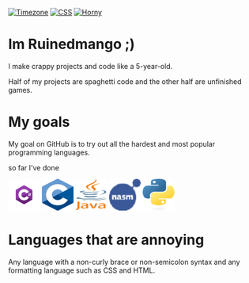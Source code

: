 [![Timezone](https://img.shields.io/badge/Timezone-Anchorage%20(UTC--9)-white?style=for-the-badge)][Anchorage]
[![CSS](https://img.shields.io/badge/CSS-Would%20rather%20die-darkred?style=for-the-badge&logo=css3)][CSSuicide]
[![Horny](https://img.shields.io/badge/Horny-Always-pink?style=for-the-badge)][ahegao]
# Im Ruinedmango ;)
I make crappy projects and code like a 5-year-old.

Half of my projects are spaghetti code and the other half are unfinished games.
# My goals
My goal on GitHub is to try out all the hardest and most popular programming languages.

so far I've done

![C#] ![C] ![Java] ![NASM] ![Python]

# Languages that are annoying
Any language with a non-curly brace or non-semicolon syntax and any formatting language such as CSS and HTML.


[CSSuicide]: https://cdn.swisscows.com/image?url=https%3A%2F%2Fnews2-images.vice.com%2Fuploads%2F2017%2F08%2FScreen-Shot-2017-08-02-at-10.01.03-AM.png%3Fcrop%3D0.9918016396720656xw%3A1xh%3Bcenter%2Ccenter%26resize%3D1200%3A%2A
[ahegao]: https://cdn.swisscows.com/image?url=https%3A%2F%2Fwww.pngitem.com%2Fpimgs%2Fm%2F506-5061129_i-made-a-transparent-ahegao-face-put-it.png
[Anchorage]: https://earth.google.com/web/@61.1088636,-149.4403065,917.32572613a,143768.87018577d,35y,0h,0t,0r/data=ClAaThJICiUweDU2Yzg5MTc2MDRiMzNmNDE6MHgyNTdkYmE1YWE3ODQ2OGUzGVWzGIbZm05AIV0dWyrKvGLAKg1BbmNob3JhZ2UsIEFLGAIgAToDCgEw
[C#]: ./icons/csharp.webp
[C]: ./icons/c.webp
[Java]: ./icons/java.webp
[NASM]: ./icons/nasm.webp
[Python]: ./icons/python.webp
